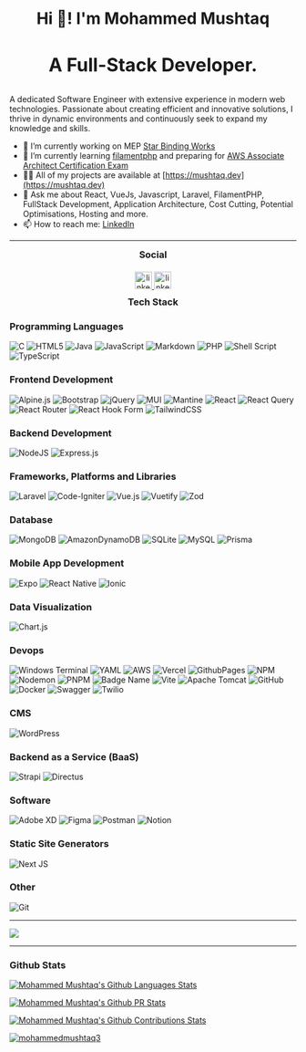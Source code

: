 <h1 align="center">Hi 👋! I'm Mohammed Mushtaq</h1>
<h3 align="center" style="font-size:2rem;">A Full-Stack Developer.</h3>
 A dedicated Software Engineer with extensive experience in modern web technologies. Passionate about creating efficient and innovative solutions, I thrive in dynamic environments and continuously seek to expand my knowledge and skills.

- 🔭 I’m currently working on MEP [Star Binding Works ](https://star-binding-works.mushtaq.dev)
- 🌱 I’m currently learning [filamentphp](https://filamentphp.com/) and preparing for [AWS Associate Architect Certification Exam](https://aws.amazon.com/certification/certified-solutions-architect-associate/)
- 👨‍💻 All of my projects are available at [https://mushtaq.dev](https://mushtaq.dev)
- 💬 Ask me about React, VueJs, Javascript, Laravel, FilamentPHP, FullStack Development, Application Architecture, Cost Cutting, Potential Optimisations, Hosting and more.
- 📫 How to reach me: [LinkedIn](http://linkedin.com/in/mohammed-mushtaq-691862119/)
  <!-- - 👯 I’m looking to collaborate on ... -->
  <!-- - 🤔 I’m looking for help with ... -->
  <!-- - 😄 Pronouns: ... -->
  <!-- - ⚡ Fun fact: I have a Low EQ. -->

<hr/>

<h3 style="margin-top:10px;margin-bottom:20px;text-align:center;">Social</h3>

<div align="center">
  <a href="https://www.linkedin.com/in/de-oliveira-elias/" target="_blank">
    <img src="https://img.shields.io/static/v1?message=LinkedIn&logo=linkedin&label=&color=0077B5&logoColor=white&labelColor=&style=for-the-badge" height="30" alt="linkedin logo"  />
  </a>
  <a href="http://twitter.com/mushtaq_600" target="_blank">
    <img src="https://img.shields.io/static/v1?message=twitter&logo=x&label=&color=000&logoColor=white&labelColor=&style=for-the-badge" height="30" alt="linkedin logo"  />
  </a>
</div>

<h3 style="margin-top:10px;margin-bottom:20px;text-align:center;">Tech Stack</h3>

<!-- <a href="https://aws.amazon.com/amplify/" target="_blank" rel="noreferrer">
<img src="https://docs.amplify.aws/assets/logo-dark.svg" alt="amplify" width="40" height="40"/> </a>

<a href="https://developer.android.com" target="_blank" rel="noreferrer">
<img src="https://raw.githubusercontent.com/devicons/devicon/master/icons/android/android-original-wordmark.svg" alt="android" width="40" height="40"/> </a>

<a href="https://cordova.apache.org/" target="_blank" rel="noreferrer">
<img src="https://www.vectorlogo.zone/logos/apache_cordova/apache_cordova-icon.svg" alt="apachecordova" width="40" height="40"/> </a> -->

### Programming Languages

![C](https://img.shields.io/badge/c-%2300599C.svg?style=for-the-badge&logo=c&logoColor=white)
![HTML5](https://img.shields.io/badge/html5-%23E34F26.svg?style=for-the-badge&logo=html5&logoColor=white)
![Java](https://img.shields.io/badge/java-%23ED8B00.svg?style=for-the-badge&logo=openjdk&logoColor=white)
![JavaScript](https://img.shields.io/badge/javascript-%23323330.svg?style=for-the-badge&logo=javascript&logoColor=%23F7DF1E)
![Markdown](https://img.shields.io/badge/markdown-%23000000.svg?style=for-the-badge&logo=markdown&logoColor=white)
![PHP](https://img.shields.io/badge/php-%23777BB4.svg?style=for-the-badge&logo=php&logoColor=white)
![Shell Script](https://img.shields.io/badge/shell_script-%23121011.svg?style=for-the-badge&logo=gnu-bash&logoColor=white)
![TypeScript](https://img.shields.io/badge/typescript-%23007ACC.svg?style=for-the-badge&logo=typescript&logoColor=white)

### Frontend Development

![Alpine.js](https://img.shields.io/badge/alpinejs-white.svg?style=for-the-badge&logo=alpinedotjs&logoColor=%238BC0D0)
![Bootstrap](https://img.shields.io/badge/bootstrap-%238511FA.svg?style=for-the-badge&logo=bootstrap&logoColor=white)
![jQuery](https://img.shields.io/badge/jquery-%230769AD.svg?style=for-the-badge&logo=jquery&logoColor=white)
![MUI](https://img.shields.io/badge/MUI-%230081CB.svg?style=for-the-badge&logo=mui&logoColor=white)
![Mantine](https://img.shields.io/badge/Mantine-ffffff?style=for-the-badge&logo=Mantine&logoColor=339af0)
![React](https://img.shields.io/badge/react-%2320232a.svg?style=for-the-badge&logo=react&logoColor=%2361DAFB)
![React Query](https://img.shields.io/badge/-React%20Query-FF4154?style=for-the-badge&logo=react%20query&logoColor=white)
![React Router](https://img.shields.io/badge/React_Router-CA4245?style=for-the-badge&logo=react-router&logoColor=white)
![React Hook Form](https://img.shields.io/badge/React%20Hook%20Form-%23EC5990.svg?style=for-the-badge&logo=reacthookform&logoColor=white)
![TailwindCSS](https://img.shields.io/badge/tailwindcss-%2338B2AC.svg?style=for-the-badge&logo=tailwind-css&logoColor=white)

### Backend Development

![NodeJS](https://img.shields.io/badge/node.js-6DA55F?style=for-the-badge&logo=node.js&logoColor=white)
![Express.js](https://img.shields.io/badge/express.js-%23404d59.svg?style=for-the-badge&logo=express&logoColor=%2361DAFB)

### Frameworks, Platforms and Libraries

![Laravel](https://img.shields.io/badge/laravel-%23FF2D20.svg?style=for-the-badge&logo=laravel&logoColor=white)
![Code-Igniter](https://img.shields.io/badge/CodeIgniter-%23EF4223.svg?style=for-the-badge&logo=codeIgniter&logoColor=white)
![Vue.js](https://img.shields.io/badge/vue.js-%2335495e.svg?style=for-the-badge&logo=vuedotjs&logoColor=%234FC08D)
![Vuetify](https://img.shields.io/badge/Vuetify-1867C0?style=for-the-badge&logo=vuetify&logoColor=AEDDFF)
![Zod](https://img.shields.io/badge/zod-%233068b7.svg?style=for-the-badge&logo=zod&logoColor=white)

### Database

![MongoDB](https://img.shields.io/badge/MongoDB-%234ea94b.svg?style=for-the-badge&logo=mongodb&logoColor=white)
![AmazonDynamoDB](https://img.shields.io/badge/Amazon%20DynamoDB-4053D6?style=for-the-badge&logo=Amazon%20DynamoDB&logoColor=white)
![SQLite](https://img.shields.io/badge/sqlite-%2307405e.svg?style=for-the-badge&logo=sqlite&logoColor=white)
![MySQL](https://img.shields.io/badge/mysql-4479A1.svg?style=for-the-badge&logo=mysql&logoColor=white)
![Prisma](https://img.shields.io/badge/Prisma-3982CE?style=for-the-badge&logo=Prisma&logoColor=white)

### Mobile App Development

![Expo](https://img.shields.io/badge/expo-1C1E24?style=for-the-badge&logo=expo&logoColor=#D04A37)
![React Native](https://img.shields.io/badge/react_native-%2320232a.svg?style=for-the-badge&logo=react&logoColor=%2361DAFB)
![Ionic](https://img.shields.io/badge/Ionic-%233880FF.svg?style=for-the-badge&logo=Ionic&logoColor=white)

### Data Visualization

![Chart.js](https://img.shields.io/badge/chart.js-F5788D.svg?style=for-the-badge&logo=chart.js&logoColor=white)

### Devops

![Windows Terminal](https://img.shields.io/badge/Windows%20Terminal-%234D4D4D.svg?style=for-the-badge&logo=windows-terminal&logoColor=white)
![YAML](https://img.shields.io/badge/yaml-%23ffffff.svg?style=for-the-badge&logo=yaml&logoColor=151515)
![AWS](https://img.shields.io/badge/AWS-%23FF9900.svg?style=for-the-badge&logo=amazon-aws&logoColor=white)
![Vercel](https://img.shields.io/badge/vercel-%23000000.svg?style=for-the-badge&logo=vercel&logoColor=white)
![GithubPages](https://img.shields.io/badge/github%20pages-121013?style=for-the-badge&logo=github&logoColor=white)
![NPM](https://img.shields.io/badge/NPM-%23CB3837.svg?style=for-the-badge&logo=npm&logoColor=white)
![Nodemon](https://img.shields.io/badge/NODEMON-%23323330.svg?style=for-the-badge&logo=nodemon&logoColor=%BBDEAD)
![PNPM](https://img.shields.io/badge/pnpm-%234a4a4a.svg?style=for-the-badge&logo=pnpm&logoColor=f69220)
![Badge Name](https://img.shields.io/badge/tRPC-%232596BE.svg?style=for-the-badge&logo=tRPC&logoColor=white)
![Vite](https://img.shields.io/badge/vite-%23646CFF.svg?style=for-the-badge&logo=vite&logoColor=white)
![Apache Tomcat](https://img.shields.io/badge/apache%20tomcat-%23F8DC75.svg?style=for-the-badge&logo=apache-tomcat&logoColor=black)
![GitHub](https://img.shields.io/badge/github-%23121011.svg?style=for-the-badge&logo=github&logoColor=white)
![Docker](https://img.shields.io/badge/docker-%230db7ed.svg?style=for-the-badge&logo=docker&logoColor=white)
![Swagger](https://img.shields.io/badge/-Swagger-%23Clojure?style=for-the-badge&logo=swagger&logoColor=white)
![Twilio](https://img.shields.io/badge/Twilio-F22F46?style=for-the-badge&logo=Twilio&logoColor=white)

### CMS

![WordPress](https://img.shields.io/badge/WordPress-%23117AC9.svg?style=for-the-badge&logo=WordPress&logoColor=white)

### Backend as a Service (BaaS)

![Strapi](https://img.shields.io/badge/strapi-%232E7EEA.svg?style=for-the-badge&logo=strapi&logoColor=white)
![Directus](https://img.shields.io/badge/directus-%2364f.svg?style=for-the-badge&logo=directus&logoColor=white)

### Software

![Adobe XD](https://img.shields.io/badge/Adobe%20XD-470137?style=for-the-badge&logo=Adobe%20XD&logoColor=#FF61F6)
![Figma](https://img.shields.io/badge/figma-%23F24E1E.svg?style=for-the-badge&logo=figma&logoColor=white)
![Postman](https://img.shields.io/badge/Postman-FF6C37?style=for-the-badge&logo=postman&logoColor=white)
![Notion](https://img.shields.io/badge/Notion-%23000000.svg?style=for-the-badge&logo=notion&logoColor=white)

### Static Site Generators

![Next JS](https://img.shields.io/badge/Next-black?style=for-the-badge&logo=next.js&logoColor=white)

### Other

![Git](https://img.shields.io/badge/git-%23F05033.svg?style=for-the-badge&logo=git&logoColor=white)

<!-- ![Redis](https://img.shields.io/badge/redis-%23DD0031.svg?style=plastic&logo=redis&logoColor=white) -->

<hr/>

![](https://quotes-github-readme.vercel.app/api?type=horizontal&theme=dark)

<hr/>

### Github Stats

[![Mohammed Mushtaq's Github Languages Stats](https://github-readme-stats.vercel.app/api/top-langs?username=mohammedmushtaq3&show_icons=true&count_private=true&layout=compact)](https://github.com/anuraghazra/github-readme-stats)

[![Mohammed Mushtaq's Github PR Stats](https://github-readme-stats.vercel.app/api?username=mohammedmushtaq3&show_icons=true&locale=en)](https://github.com/anuraghazra/github-readme-stats)

[![Mohammed Mushtaq's Github Contributions Stats](https://github-readme-streak-stats.herokuapp.com/?user=mohammedmushtaq3&)](https://github.com/anuraghazra/github-readme-stats)

<p align="left"> <a href="https://github.com/ryo-ma/github-profile-trophy"><img src="https://github-profile-trophy.vercel.app/?username=mohammedmushtaq3" alt="mohammedmushtaq3" /></a> </p>

<!-- [![Mohammed Mushtaq's github stats](https://github-readme-stats.vercel.app/api?username=mohammedmushtaq3&show_icons=true&count_private=true)](https://github.com/anuraghazra/github-readme-stats) -->

<!-- <p align="center">
    <a href="https://mushtaq.dev" target="blank"><img align="center" src="https://github.com/mohammedmushtaq3/mohammedmushtaq3/blob/master/images/logo.png" alt="Mohammed Mushtaq's Portfolio" height="30" width="30" /></a>
    &nbsp
    <a href="https://blog.mushtaq.dev" target="blank"><img align="center" src="https://cdn.hashnode.com/res/hashnode/image/upload/v1592752137870/scHk9tTaA.png" alt="Bhanu Teja's Blog" height="30" width="30" /></a>
    &nbsp
    <a href="https://linkedin.com/in/mohammedmushtaq3" target="blank"><img align="center" src="https://cdn.jsdelivr.net/npm/simple-icons@3.0.1/icons/linkedin.svg" alt="mohammedmushtaq3" height="30" width="30" /></a>
    &nbsp
    <a href="https://twitter.com/mohammedmushtaq3" target="blank"><img align="center" src="https://cdn.jsdelivr.net/npm/simple-icons@3.0.1/icons/twitter.svg" alt="mohammedmushtaq3" height="30" width="30" /></a>
    &nbsp
    <a href="https://hashnode.com/@mohammedmushtaq3" target="blank"><img align="center" src="https://cdn.hashnode.com/res/hashnode/image/upload/v1592752137870/scHk9tTaA.png" alt="@mohammedmushtaq3" height="30" width="30" /></a>
    &nbsp
    <a href="https://dev.to/mohammedmushtaq3" target="blank"><img align="center" src="https://cdn.jsdelivr.net/npm/simple-icons@3.0.1/icons/dev-dot-to.svg" alt="mohammedmushtaq3" height="30" width="30" /></a>
    &nbsp
    <a href="https://medium.com/@mohammedmushtaq3" target="blank"><img align="center" src="https://cdn.jsdelivr.net/npm/simple-icons@3.0.1/icons/medium.svg" alt="@mohammedmushtaq3" height="30" width="30" /></a>
    &nbsp
    <a href="https://codepen.io/mohammedmushtaq3" target="blank"><img align="center" src="https://cdn.jsdelivr.net/npm/simple-icons@3.0.1/icons/codepen.svg" alt="mohammedmushtaq3" height="30" width="30" /></a>
    &nbsp
    <a href="https://codesandbox.com/mohammedmushtaq3" target="blank"><img align="center" src="https://cdn.jsdelivr.net/npm/simple-icons@3.0.1/icons/codesandbox.svg" alt="mohammedmushtaq3" height="30" width="30" /></a>
</p> -->
